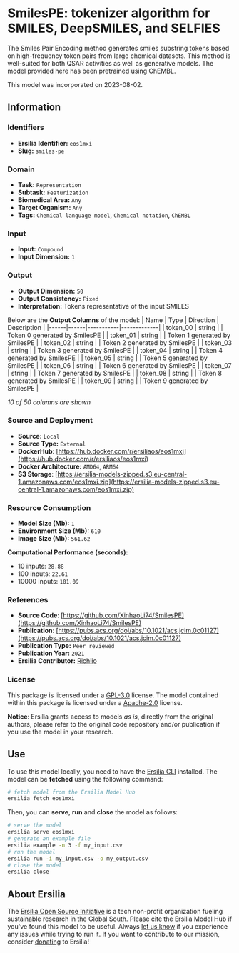 # SmilesPE: tokenizer algorithm for SMILES, DeepSMILES, and SELFIES

The Smiles Pair Encoding method generates smiles substring tokens based on high-frequency token pairs from large chemical datasets. This method is well-suited for both QSAR activities as well as generative models. The model provided here has been pretrained using ChEMBL.

This model was incorporated on 2023-08-02.


## Information
### Identifiers
- **Ersilia Identifier:** `eos1mxi`
- **Slug:** `smiles-pe`

### Domain
- **Task:** `Representation`
- **Subtask:** `Featurization`
- **Biomedical Area:** `Any`
- **Target Organism:** `Any`
- **Tags:** `Chemical language model`, `Chemical notation`, `ChEMBL`

### Input
- **Input:** `Compound`
- **Input Dimension:** `1`

### Output
- **Output Dimension:** `50`
- **Output Consistency:** `Fixed`
- **Interpretation:** Tokens representative of the input SMILES

Below are the **Output Columns** of the model:
| Name | Type | Direction | Description |
|------|------|-----------|-------------|
| token_00 | string |  | Token 0 generated by SmilesPE |
| token_01 | string |  | Token 1 generated by SmilesPE |
| token_02 | string |  | Token 2 generated by SmilesPE |
| token_03 | string |  | Token 3 generated by SmilesPE |
| token_04 | string |  | Token 4 generated by SmilesPE |
| token_05 | string |  | Token 5 generated by SmilesPE |
| token_06 | string |  | Token 6 generated by SmilesPE |
| token_07 | string |  | Token 7 generated by SmilesPE |
| token_08 | string |  | Token 8 generated by SmilesPE |
| token_09 | string |  | Token 9 generated by SmilesPE |

_10 of 50 columns are shown_
### Source and Deployment
- **Source:** `Local`
- **Source Type:** `External`
- **DockerHub**: [https://hub.docker.com/r/ersiliaos/eos1mxi](https://hub.docker.com/r/ersiliaos/eos1mxi)
- **Docker Architecture:** `AMD64`, `ARM64`
- **S3 Storage**: [https://ersilia-models-zipped.s3.eu-central-1.amazonaws.com/eos1mxi.zip](https://ersilia-models-zipped.s3.eu-central-1.amazonaws.com/eos1mxi.zip)

### Resource Consumption
- **Model Size (Mb):** `1`
- **Environment Size (Mb):** `610`
- **Image Size (Mb):** `561.62`

**Computational Performance (seconds):**
- 10 inputs: `28.88`
- 100 inputs: `22.61`
- 10000 inputs: `181.09`

### References
- **Source Code**: [https://github.com/XinhaoLi74/SmilesPE](https://github.com/XinhaoLi74/SmilesPE)
- **Publication**: [https://pubs.acs.org/doi/abs/10.1021/acs.jcim.0c01127](https://pubs.acs.org/doi/abs/10.1021/acs.jcim.0c01127)
- **Publication Type:** `Peer reviewed`
- **Publication Year:** `2021`
- **Ersilia Contributor:** [Richiio](https://github.com/Richiio)

### License
This package is licensed under a [GPL-3.0](https://github.com/ersilia-os/ersilia/blob/master/LICENSE) license. The model contained within this package is licensed under a [Apache-2.0](LICENSE) license.

**Notice**: Ersilia grants access to models _as is_, directly from the original authors, please refer to the original code repository and/or publication if you use the model in your research.


## Use
To use this model locally, you need to have the [Ersilia CLI](https://github.com/ersilia-os/ersilia) installed.
The model can be **fetched** using the following command:
```bash
# fetch model from the Ersilia Model Hub
ersilia fetch eos1mxi
```
Then, you can **serve**, **run** and **close** the model as follows:
```bash
# serve the model
ersilia serve eos1mxi
# generate an example file
ersilia example -n 3 -f my_input.csv
# run the model
ersilia run -i my_input.csv -o my_output.csv
# close the model
ersilia close
```

## About Ersilia
The [Ersilia Open Source Initiative](https://ersilia.io) is a tech non-profit organization fueling sustainable research in the Global South.
Please [cite](https://github.com/ersilia-os/ersilia/blob/master/CITATION.cff) the Ersilia Model Hub if you've found this model to be useful. Always [let us know](https://github.com/ersilia-os/ersilia/issues) if you experience any issues while trying to run it.
If you want to contribute to our mission, consider [donating](https://www.ersilia.io/donate) to Ersilia!
